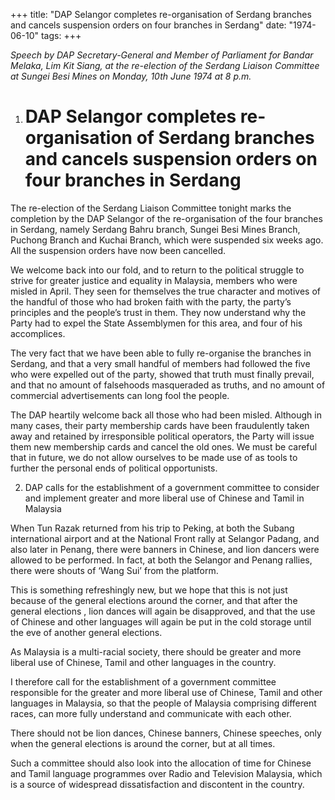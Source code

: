 +++ 
title: "DAP Selangor completes re-organisation of Serdang branches and cancels suspension orders on four branches in Serdang"
date: "1974-06-10"
tags:
+++

_Speech by DAP Secretary-General and Member of Parliament for Bandar Melaka, Lim Kit Siang, at the re-election of the Serdang Liaison Committee at Sungei Besi Mines on Monday, 10th June 1974 at 8 p.m._

1. # DAP Selangor completes re-organisation of Serdang branches and cancels suspension orders on four branches in Serdang

The re-election of the Serdang Liaison Committee tonight marks the completion by the DAP Selangor of the re-organisation of the four branches in Serdang, namely Serdang Bahru branch, Sungei Besi Mines Branch, Puchong Branch and Kuchai Branch, which were suspended six weeks ago. All the suspension orders have now been cancelled.</u>

We welcome back into our fold, and to return to the political struggle to strive for greater justice and equality in Malaysia, members who were misled in April. They seen for themselves the true character and motives of the handful of those who had broken faith with the party, the party’s principles and the people’s trust in them. They now understand why the Party had to expel the State Assemblymen for this area, and four of his accomplices.

The very fact that we have been able to fully re-organise the branches in Serdang, and that a very small handful of members had followed the five who were expelled out of the party, showed that truth must finally prevail, and that no amount of falsehoods masqueraded as truths, and no amount of commercial advertisements can long fool the people.

The DAP heartily welcome back all those who had been misled. Although in many cases, their party membership cards have been fraudulently taken away and retained by irresponsible political operators, the Party will issue them new membership cards and cancel the old ones. We must be careful that in future, we do not allow ourselves to be made use of as tools to further the personal ends of political opportunists.

2. DAP calls for the establishment of a government committee to consider and implement greater and more liberal use of Chinese and Tamil in Malaysia

When Tun Razak returned from his trip to Peking, at both the Subang international airport and at the National Front rally at Selangor Padang, and also later in Penang, there were banners in Chinese, and lion dancers were allowed to be performed. In fact, at both the Selangor and Penang rallies, there were shouts of ‘Wang Sui’ from the platform.

This is something refreshingly new, but we hope that this is not just because of the general elections around the corner, and that after the general elections , lion dances will again be disapproved, and that the use of Chinese and other languages will again be put in the cold storage until the eve of another general elections.

As Malaysia is a multi-racial society, there should be greater and more liberal use of Chinese, Tamil and other languages in the country.

I therefore call for the establishment of a government committee responsible for the greater and more liberal use of Chinese, Tamil and other languages in Malaysia, so that the people of Malaysia comprising different races, can more fully understand and communicate with each other.

There should not be lion dances, Chinese banners, Chinese speeches, only when the general elections is around the corner, but at all times. 

Such a committee should also look into the allocation of time for Chinese and Tamil language programmes over Radio and Television Malaysia, which is a source of widespread dissatisfaction and discontent in the country.
 
